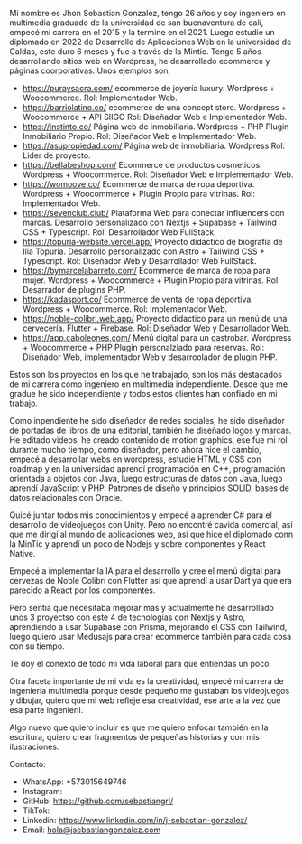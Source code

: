 Mi nombre es Jhon Sebastian Gonzalez, tengo 26 años y soy ingeniero en multimedia graduado de la universidad de san buenaventura de cali, empecé mi carrera en el 2015 y la termine en el 2021. Luego estudie un diplomado en 2022 de Desarrollo de Aplicaciones Web en la universidad de Caldas, este duro 6 meses y fue a través de la Mintic.
Tengo 5 años desarrollando sitios web en Wordpress, he desarrollado ecommerce y páginas coorporativas.
Unos ejemplos son, 
- https://puraysacra.com/ ecommerce de joyería luxury. Wordpress + Woocommerce. Rol: Implementador Web.
- https://barriolatino.co/ ecommerce de una concept store. Wordpress + Woocommerce + API SIIGO Rol: Diseñador Web e Implementador Web.
- https://instinto.co/ Página web de inmobiliaria. Wordpress + PHP Plugin Inmobiliario Propio. Rol: Diseñador Web e Implementador Web.
- https://asupropiedad.com/ Página web de inmobiliaria. Wordpress Rol: Lider de proyecto.
- https://bellabeshop.com/ Ecommerce de productos cosmeticos. Wordpress + Woocommerce. Rol: Diseñador Web e Implementador Web.
- https://womoove.co/ Ecommerce de marca de ropa deportiva. Wordpress + Woocommerce + Plugin Propio para vitrinas. Rol: Implementador Web.
- https://sevenclub.club/ Plataforma Web para conectar influencers con marcas. Desarrollo personalizado con Nextjs + Supabase + Tailwind CSS + Typescript. Rol: Desarrollador Web FullStack.
- https://topuria-website.vercel.app/ Proyecto didactico de biografía de Ilia Topuria. Desarrollo personalizado con Astro + Tailwind CSS + Typescript. Rol: Diseñador Web y Desarrollador Web FullStack.
- https://bymarcelabarreto.com/ Ecommerce de marca de ropa para mujer. Wordpress + Woocommerce + Plugin Propio para vitrinas. Rol: Desarrador de plugins PHP.
- https://kadasport.co/ Ecommerce de venta de ropa deportiva. Wordpress + Woocommerce. Rol: Implementador Web.
- https://noble-colibri.web.app/ Proyecto didactico para un menú de una cervecería. Flutter + Firebase. Rol: Diseñador Web y Desarrollador Web.
- https://app.caboleones.com/ Menú digital para un gastrobar. Wordpress + Woocommerce + PHP Plugin personalziado para reservas. Rol: Diseñador Web, implementador Web y desarroolador de plugin PHP.

Estos son los proyectos en los que he trabajado, son los más destacados de mi carrera como ingeniero en multimedia independiente.
Desde que me gradue he sido independiente y todos estos clientes han confiado en mi trabajo.

Como inpendiente he sido diseñador de redes sociales, he sido diseñador de portadas de libros de una editorial, también he diseñado logos y marcas. He editado videos, he creado contenido de motion graphics, ese fue mi rol durante mucho tiempo, como diseñador, pero ahora hice el cambio, empecé a desarrollar webs en wordpress, estudie HTML y CSS con roadmap y en la universidad aprendí programación en C++, programación orientada a objetos con Java, luego estructuras de datos con Java, luego aprendí JavaScript y PHP. Patrones de diseño y principios SOLID, bases de datos relacionales con Oracle.

Quicé juntar todos mis conocimientos y empecé a aprender C# para el desarrollo de videojuegos con Unity. Pero no encontré cavida comercial, así que me dirigí al mundo de aplicaciones web, así que hice el diplomado conn la MinTic y aprendí un poco de Nodejs y sobre componentes y React Native. 

Empecé a implementar la IA para el desarrollo y cree el menú digital para cervezas de Noble Colibrí con Flutter así que aprendí a usar Dart ya que era parecido a React por los componentes.

Pero sentía que necesitaba mejorar más y actualmente he desarrollado unos 3 proyectso con este 4 de tecnologías con Nextjs y Astro, aprendiendo a usar Supabase con Prisma, mejorando el CSS con Tailwind, luego quiero usar Medusajs para crear ecommerce también para cada cosa con su tiempo.

Te doy el conexto de todo mi vida laboral para que entiendas un poco.

Otra faceta importante de mi vida es la creatividad, empecé mi carrera de ingenieria multimedia porque desde pequeño me gustaban los videojuegos y dibujar, quiero que mi web refleje esa creatividad, ese arte a la vez que esa parte ingenieril.

Algo nuevo que quiero incluir es que me quiero enfocar también en la escritura, quiero crear fragmentos de pequeñas historias y con mis ilustraciones.

Contacto:
- WhatsApp: +573015649746
- Instagram:
- GitHub: https://github.com/sebastiangrl/
- TikTok:
- Linkedin: https://www.linkedin.com/in/j-sebastian-gonzalez/
- Email: hola@jsebastiangonzalez.com
